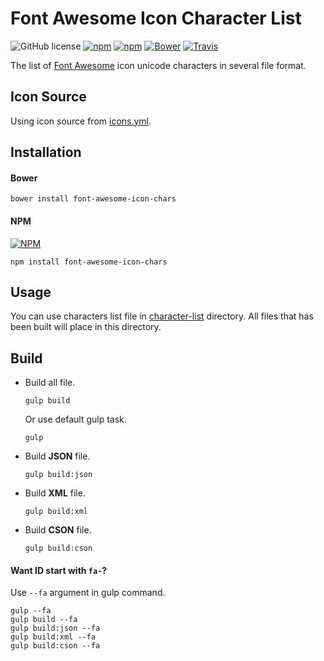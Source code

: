 # Font Awesome Icon Character List
![GitHub license](https://img.shields.io/github/license/gluons/Font-Awesome-Icon-Chars.svg?style=flat-square)
[![npm](https://img.shields.io/npm/v/font-awesome-icon-chars.svg?style=flat-square)](https://www.npmjs.com/package/font-awesome-icon-chars)
[![npm](https://img.shields.io/npm/dt/font-awesome-icon-chars.svg?style=flat-square)](https://www.npmjs.com/package/font-awesome-icon-chars)
[![Bower](https://img.shields.io/bower/v/font-awesome-icon-chars.svg?style=flat-square)](https://github.com/gluons/Font-Awesome-Icon-Chars)
[![Travis](https://img.shields.io/travis/gluons/Font-Awesome-Icon-Chars.svg?style=flat-square)](https://travis-ci.org/gluons/Font-Awesome-Icon-Chars)

The list of [Font Awesome](http://fontawesome.io/) icon unicode characters in several file format.

## Icon Source
Using icon source from [icons.yml](https://github.com/FortAwesome/Font-Awesome/blob/master/src/icons.yml).

## Installation
#### Bower
```
bower install font-awesome-icon-chars
```
#### NPM
[![NPM](https://nodei.co/npm/font-awesome-icon-chars.png?downloads=true&downloadRank=true&stars=true)](https://www.npmjs.com/package/font-awesome-icon-chars)
```
npm install font-awesome-icon-chars
```

## Usage
You can use characters list file in [character-list](./character-list) directory. All files that has been built will place in this directory.

## Build
- Build all file.
  ```
  gulp build
  ```
  Or use default gulp task.
  ```
  gulp
  ```

- Build **JSON** file.
  ```
  gulp build:json
  ```

- Build **XML** file.
  ```
  gulp build:xml
  ```

- Build **CSON** file.
  ```
  gulp build:cson
  ```

#### Want ID start with `fa-`?
Use `--fa` argument in gulp command.
```
gulp --fa
gulp build --fa
gulp build:json --fa
gulp build:xml --fa
gulp build:cson --fa
```
